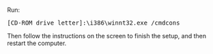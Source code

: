 Run:

<pre>
[CD-ROM drive letter]:\i386\winnt32.exe /cmdcons
</pre>

Then follow the instructions on the screen to finish the setup, and then restart the computer. 